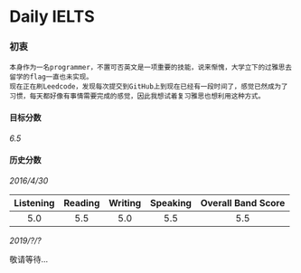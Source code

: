 # Daily IELTS

### 初衷
`本身作为一名programmer，不置可否英文是一项重要的技能，说来惭愧，大学立下的过雅思去留学的flag一直也未实现。` </br>
`现在正在刷Leedcode，发现每次提交到GitHub上到现在已经有一段时间了，感觉已然成为了习惯，每天都好像有事情需要完成的感觉，因此我想试着复习雅思也想利用这种方式。` </br>


#### 目标分数
_6.5_

#### 历史分数

_2016/4/30_

| Listening | Reading | Writing | Speaking | Overall Band Score |
| :------: | :------: | :------: |:------: |:------:
| 5.0 | 5.5 | 5.0 | 5.5 | 5.5

_2019/?/?_

敬请等待...



